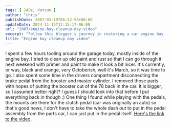 ```yaml
---
tags: [ 240z, datsun ]
author: "chris"
publishDate: 2007-03-19T06:52:53+00:00
updateDate: 2024-11-15T12:15:17-06:00
url: "2007/engine-bay-cleanup-day-video"
excerpt: "Follow this blogger's journey in restoring a car engine bay - from rust cleanup, repainting, to brake and pedal modifications."
title: "Engine bay cleanup day video"
---
```


I spent a few hours tooling around the garage today, mostly inside of the engine bay.
I tried to clean up old paint and rust so that I can go through it next weekend with primer and paint to make it look a bit nicer. It's currently, or was, black and orange, very Octoberish, well it's March, so it was time to go. I also spent some time in the drivers compartment disconnecting the brake pedal from the booster and master cylinder. 
I removed those parts with hopes of putting the booster out of the 78 back in the car. It is bigger, so I assumed better right? I guess I should look into that before I put everything back in though :)
One thing I found while playing with the pedals, the mounts are there for the clutch pedal (car was originally an auto) so that's good news, I don't have to take the whole dash out to put in the pedal assembly from the parts car, I can just put in the pedal itself.
[Here's the link to the video](/240z-engine-bay-cleanup).
